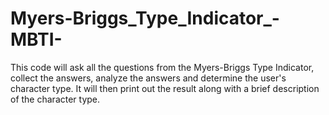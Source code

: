 # Myers-Briggs_Type_Indicator_-MBTI-
 This code will ask all the questions from the Myers-Briggs Type Indicator, collect the answers, analyze the answers and determine the user's character type. It will then print out the result along with a brief description of the character type.
